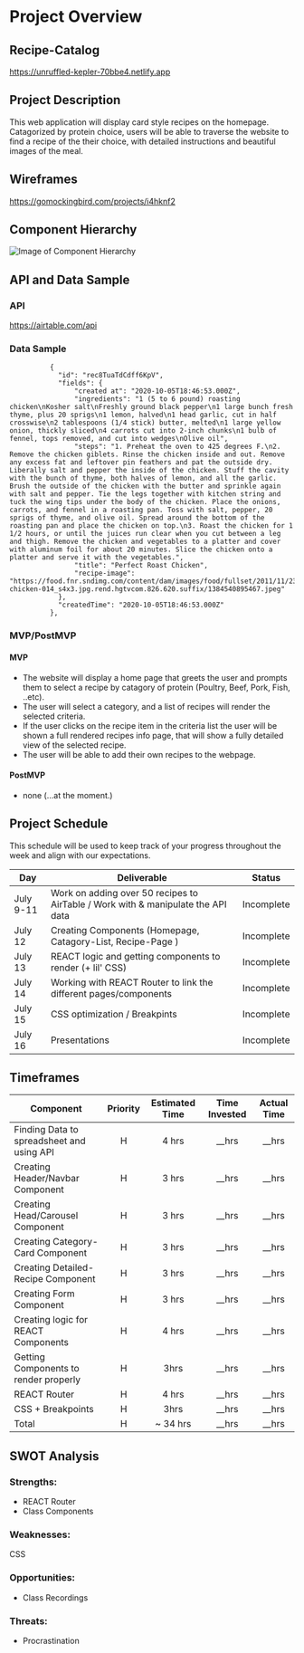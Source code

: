 # Project Overview

## Recipe-Catalog

https://unruffled-kepler-70bbe4.netlify.app

## Project Description

This web application will display card style recipes on the homepage. Catagorized by protein choice, users will be able to traverse the website to find a recipe of the their choice, with detailed instructions and beautiful images of the meal.

## Wireframes

https://gomockingbird.com/projects/i4hknf2

## Component Hierarchy

![Image of Component Hierarchy](https://user-images.githubusercontent.com/66207991/95625012-c9d2f900-0a45-11eb-9641-66d37d79865a.png)

## API and Data Sample

### API

https://airtable.com/api

### Data Sample

```
          {
            "id": "rec8TuaTdCdff6KpV",
            "fields": {
                "created at": "2020-10-05T18:46:53.000Z",
                "ingredients": "1 (5 to 6 pound) roasting chicken\nKosher salt\nFreshly ground black pepper\n1 large bunch fresh thyme, plus 20 sprigs\n1 lemon, halved\n1 head garlic, cut in half crosswise\n2 tablespoons (1/4 stick) butter, melted\n1 large yellow onion, thickly sliced\n4 carrots cut into 2-inch chunks\n1 bulb of fennel, tops removed, and cut into wedges\nOlive oil",
                "steps": "1. Preheat the oven to 425 degrees F.\n2. Remove the chicken giblets. Rinse the chicken inside and out. Remove any excess fat and leftover pin feathers and pat the outside dry. Liberally salt and pepper the inside of the chicken. Stuff the cavity with the bunch of thyme, both halves of lemon, and all the garlic. Brush the outside of the chicken with the butter and sprinkle again with salt and pepper. Tie the legs together with kitchen string and tuck the wing tips under the body of the chicken. Place the onions, carrots, and fennel in a roasting pan. Toss with salt, pepper, 20 sprigs of thyme, and olive oil. Spread around the bottom of the roasting pan and place the chicken on top.\n3. Roast the chicken for 1 1/2 hours, or until the juices run clear when you cut between a leg and thigh. Remove the chicken and vegetables to a platter and cover with aluminum foil for about 20 minutes. Slice the chicken onto a platter and serve it with the vegetables.",
                "title": "Perfect Roast Chicken",
                "recipe-image": "https://food.fnr.sndimg.com/content/dam/images/food/fullset/2011/11/23/0/FN_perfect-chicken-014_s4x3.jpg.rend.hgtvcom.826.620.suffix/1384540895467.jpeg"
            },
            "createdTime": "2020-10-05T18:46:53.000Z"
          },

```

### MVP/PostMVP

#### MVP

- The website will display a home page that greets the user and prompts them to select a recipe by catagory of protein (Poultry, Beef, Pork, Fish, ..etc).
- The user will select a category, and a list of recipes will render the selected criteria.
- If the user clicks on the recipe item in the criteria list the user will be shown a full rendered recipes info page, that will show a fully detailed view of the selected recipe.
- The user will be able to add their own recipes to the webpage.

#### PostMVP

- none (...at the moment.)

## Project Schedule

This schedule will be used to keep track of your progress throughout the week and align with our expectations.

| Day       | Deliverable                                                                      | Status     |
| --------- | -------------------------------------------------------------------------------- | ---------- |
| July 9-11 | Work on adding over 50 recipes to AirTable / Work with & manipulate the API data | Incomplete |
| July 12   | Creating Components (Homepage, Catagory-List, Recipe-Page )                      | Incomplete |
| July 13   | REACT logic and getting components to render (+ lil' CSS)                        | Incomplete |
| July 14   | Working with REACT Router to link the different pages/components                 | Incomplete |
| July 15   | CSS optimization / Breakpints                                                    | Incomplete |
| July 16   | Presentations                                                                    | Incomplete |

## Timeframes

| Component                                 | Priority | Estimated Time | Time Invested | Actual Time |
| ----------------------------------------- | :------: | :------------: | :-----------: | :---------: |
| Finding Data to spreadsheet and using API |    H     |     4 hrs      |    \_\_hrs    |   \_\_hrs   |
| Creating Header/Navbar Component          |    H     |     3 hrs      |    \_\_hrs    |   \_\_hrs   |
| Creating Head/Carousel Component          |    H     |     3 hrs      |    \_\_hrs    |   \_\_hrs   |
| Creating Category-Card Component          |    H     |     3 hrs      |    \_\_hrs    |   \_\_hrs   |
| Creating Detailed-Recipe Component        |    H     |     3 hrs      |    \_\_hrs    |   \_\_hrs   |
| Creating Form Component                   |    H     |     3 hrs      |    \_\_hrs    |   \_\_hrs   |
| Creating logic for REACT Components       |    H     |     4 hrs      |    \_\_hrs    |   \_\_hrs   |
| Getting Components to render properly     |    H     |      3hrs      |    \_\_hrs    |   \_\_hrs   |
| REACT Router                              |    H     |     4 hrs      |    \_\_hrs    |   \_\_hrs   |
| CSS + Breakpoints                         |    H     |      3hrs      |    \_\_hrs    |   \_\_hrs   |
| Total                                     |    H     |    ~ 34 hrs    |    \_\_hrs    |   \_\_hrs   |

## SWOT Analysis

### Strengths:

- REACT Router
- Class Components

### Weaknesses:

CSS

### Opportunities:

- Class Recordings

### Threats:

- Procrastination

